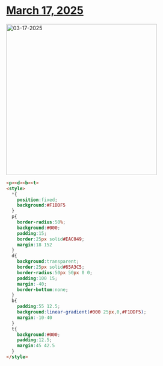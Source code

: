 # [March 17, 2025](https://cssbattle.dev/play/cS87KYx6GRAj3PaQNY79)

<img src="https://firebasestorage.googleapis.com/v0/b/cssbattleapp.appspot.com/o/user%2Fe6YbeBahWNPT7VpE2rE2p85byxa2%2Ftargets%2Ftarget_nHZo1bg@2x.png?alt=media" width="400" alt="03-17-2025" />

```html
<p><d><b><t>
<style>
  *{
    position:fixed;
    background:#F1DDF5
  }
  p{
    border-radius:50%;
    background:#000;
    padding:15;
    border:25px solid#EAC049;
    margin:18 152
  }
  d{
    background:transparent;
    border:25px solid#65A3C5;
    border-radius:50px 50px 0 0;
    padding:100 15;
    margin:-40;
    border-bottom:none;
  }
  b{
    padding:55 12.5;
    background:linear-gradient(#000 25px,0,#F1DDF5);
    margin:-10-40
  }
  t{
    background:#000;
    padding:12.5;
    margin:45 42.5
  }
</style>
```
